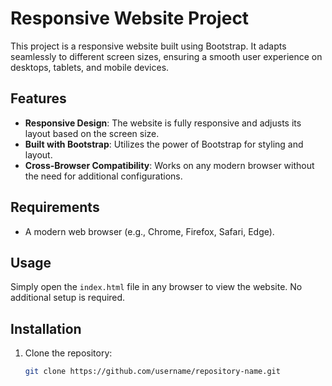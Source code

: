 # Responsive Website Project

This project is a responsive website built using Bootstrap. It adapts seamlessly to different screen sizes, ensuring a smooth user experience on desktops, tablets, and mobile devices.

## Features

- **Responsive Design**: The website is fully responsive and adjusts its layout based on the screen size.
- **Built with Bootstrap**: Utilizes the power of Bootstrap for styling and layout.
- **Cross-Browser Compatibility**: Works on any modern browser without the need for additional configurations.

## Requirements

- A modern web browser (e.g., Chrome, Firefox, Safari, Edge).

## Usage

Simply open the `index.html` file in any browser to view the website. No additional setup is required.

## Installation

1. Clone the repository:
   ```bash
   git clone https://github.com/username/repository-name.git
